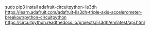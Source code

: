sudo pip3 install adafruit-circuitpython-lis3dh
https://learn.adafruit.com/adafruit-lis3dh-triple-axis-accelerometer-breakout/python-circuitpython
https://circuitpython.readthedocs.io/projects/lis3dh/en/latest/api.html

